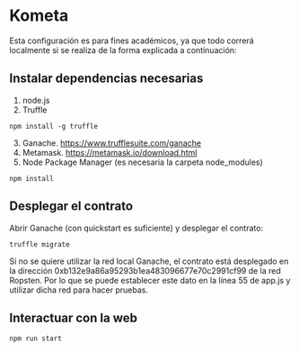 # Kometa

Esta configuración es para fines académicos, ya que todo correrá localmente si se realiza de la forma explicada a continuación:
## Instalar dependencias necesarias
1. node.js
2. Truffle
```
npm install -g truffle
```
3. Ganache. https://www.trufflesuite.com/ganache
4. Metamask. https://metamask.io/download.html
5. Node Package Manager (es necesaria la carpeta node_modules)
```
npm install
```

## Desplegar el contrato
Abrir Ganache (con quickstart es suficiente) y desplegar el contrato:
```
truffle migrate
```
Si no se quiere utilizar la red local Ganache, el contrato está desplegado en la dirección 0xb132e9a86a95293b1ea483096677e70c2991cf99 de la red Ropsten. Por lo que se puede establecer este dato en la línea 55 de app.js y utilizar dicha red para hacer pruebas. 

## Interactuar con la web
```
npm run start
```
